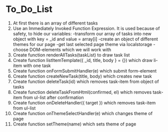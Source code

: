 # To_Do_List

1. At first there is an array of different tasks
2. Use an Immediately Invoked Function Expression. It is used because of safety, to hide our variables:
 -transform our array of tasks into new object with key = _id and value = array[i]
 -create an object of different themes for our page
 -get last selected page theme via localstorage
 -choose DOM-elements which we will work with
3. Create function renderAllTasks(taskList) to draw task list 
4. Create function listItemTemplate({ _id, title, body } = {}) which draw li-item with one task
5. Create function onFormSubmitHandler(e) which submit form-element
6. Create function createNewTask(title, body) which creates new task
7. Create function deleteTask(id) which removes task-item from object of tasks
8. Create function deleteTaskFromHtml(confirmed, el) which removes task-item from ul-list after confirmation 
9. Create function onDeleteHandler({ target }) which removes task-item from ul-list
10. Create function onThemeSelectHandler(e) which changes theme of page
11. Create function setTheme(name) which sets theme of page
